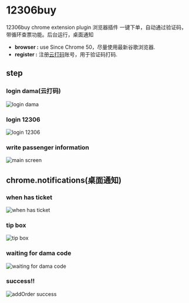 # 12306buy
12306buy chrome extension plugin 浏览器插件
一键下单，自动通过验证码，带循环查票功能。后台运行，桌面通知
* **browser :** use Since Chrome 50，尽量使用最新谷歌浏览器.
* **register :** 注册[云打码](http://yundama.com/)账号，用于验证码打码.

## step

### login dama(云打码)
![login dama](https://github.com/ouqinglai/12306buy/blob/master/screenshot/dama.png)

### login 12306
![login 12306](https://github.com/ouqinglai/12306buy/blob/master/screenshot/login.png)

### write passenger information
![main screen](https://github.com/ouqinglai/12306buy/blob/master/screenshot/main.png)

## chrome.notifications(桌面通知)

### when has ticket
![when has ticket](https://github.com/ouqinglai/12306buy/blob/master/screenshot/hasTicket.png)

### tip box
![tip box](https://github.com/ouqinglai/12306buy/blob/master/screenshot/tip.png)

### waiting for dama code
![waiting for dama code](https://github.com/ouqinglai/12306buy/blob/master/screenshot/waitCode.png)

### success!!
![addOrder success](https://github.com/ouqinglai/12306buy/blob/master/screenshot/success.png)